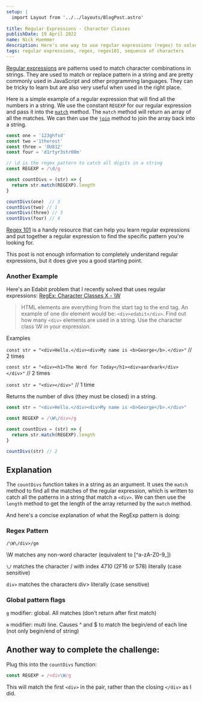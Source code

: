 ```yaml
---
setup: |
  import Layout from '../../layouts/BlogPost.astro'
  
title: Regular Expressions - Character Classes
publishDate: 19 April 2022
name: Nick Huemmer
description: Here's one way to use regular expressions (regex) to solve the problem of finding a sequence of characters in a string.
tags: regular expressions, regex, regex101, sequence of characters
---
```




[Regular expressions](https://developer.mozilla.org/en-US/docs/Web/JavaScript/Guide/Regular_Expressions) are patterns used to match character combinations in strings.  They are used to match or replace pattern in a string and are pretty commonly used in JavaScript and other programming languages.  They can be tricky to learn but are also very useful when used in the right place. 

Here is a simple example of a regular expression that will find all the numbers in a string.  We use the constant `REGEXP` for our regular expression and pass it into the [`match`](https://developer.mozilla.org/en-US/docs/Web/JavaScript/Reference/Global_Objects/String/match) method.  The `match` method will return an array of all the matches.  We can then use the [`join`](https://developer.mozilla.org/en-US/docs/Web/JavaScript/Reference/Global_Objects/Array/join) method to join the array back into a string.


```javascript
const one = '123ghfsd'
const two ='1therest'
const three = 'OU812'
const four = 'd1rtyr3str00m'

// \d is the regex pattern to catch all digits in a string
const REGEXP = /\d/g

const countDivs = (str) => {
  return str.match(REGEXP).length
} 

countDivs(one)  // 3
countDivs(two) // 1
countDivs(three) // 3
countDivs(four) // 4

```

[Regex 101](https://regex101.com) is a handy resource that can help you learn regular expressions and put together a regular expression to find the specific pattern you're looking for.  

This post is not enough information to completely understand regular expressions, but it does give you a good starting point.

### Another Example

Here's an Edabit problem that I recently solved that uses regular expressions:
[RegEx: Character Classes X ⁠- \W](https://edabit.com/challenge/YxsH3nB9Z5n5Tbupd)


>HTML elements are everything from the start tag to the end tag. An example of one div element would be: `<div>edabit</div>`.
Find out how many `<div>` elements are used in a string. Use the character class \W in your expression.

Examples

`const str = "<div>Hello.</div><div>My name is <b>George</b>.</div>"`
// 2 times

`const str = "<div><h1>The Word for Today</h1><div>aardvark</div></div>"`
// 2 times

`const str = "<div></div>"`
// 1 time

Returns the number of divs (they must be closed) in a string.
```javascript
const str = "<div>Hello.</div><div>My name is <b>George</b>.</div>" 

const REGEXP = /\W\/div>/g

const countDivs = (str) => {
  return str.match(REGEXP).length
} 

countDivs(str) // 2
```

## Explanation

The `countDivs` function takes in a string as an argument.  It uses the `match` method to find all the matches of the regular expression, which is written to catch all the patterns in a string that match a `<div>`.  We can then use the `length` method to get the length of the array returned by the `match` method. 

And here's a concise explanation of what the RegExp pattern is doing:
### Regex Pattern
`/\W\/div>/gm`

\W matches any non-word character (equivalent to [^a-zA-Z0-9_])

`\/` matches the character / with index 4710 (2F16 or 578) literally (case sensitive)

`div>`
 matches the characters div> literally (case sensitive)

### Global pattern flags 
`g` modifier: global. All matches (don't return after first match)

`m` modifier: multi line. Causes ^ and $ to match the begin/end of each line (not only begin/end of string)


## Another way to complete the challenge:

Plug this into the `countDivs` function:

```javascript
const REGEXP = /<div\W/g
```

This will match the first `<div>` in the pair, rather than the closing `</div>` as I did.